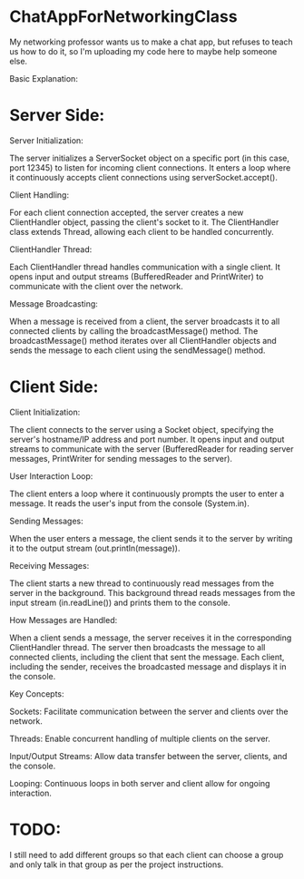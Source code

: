 # ChatAppForNetworkingClass
My networking professor wants us to make a chat app, but refuses to teach us how to do it, so I'm uploading my code here to maybe help someone else.

Basic Explanation:

  # Server Side:
  
Server Initialization:

The server initializes a ServerSocket object on a specific port (in this case, port 12345) to listen for incoming client connections.
It enters a loop where it continuously accepts client connections using serverSocket.accept().

Client Handling:

For each client connection accepted, the server creates a new ClientHandler object, passing the client's socket to it.
The ClientHandler class extends Thread, allowing each client to be handled concurrently.

ClientHandler Thread:

Each ClientHandler thread handles communication with a single client.
It opens input and output streams (BufferedReader and PrintWriter) to communicate with the client over the network.

Message Broadcasting:

When a message is received from a client, the server broadcasts it to all connected clients by calling the broadcastMessage() method.
The broadcastMessage() method iterates over all ClientHandler objects and sends the message to each client using the sendMessage() method.

  # Client Side:
  
Client Initialization:

The client connects to the server using a Socket object, specifying the server's hostname/IP address and port number.
It opens input and output streams to communicate with the server (BufferedReader for reading server messages, PrintWriter for sending messages to the server).

User Interaction Loop:

The client enters a loop where it continuously prompts the user to enter a message.
It reads the user's input from the console (System.in).

Sending Messages:

When the user enters a message, the client sends it to the server by writing it to the output stream (out.println(message)).

Receiving Messages:

The client starts a new thread to continuously read messages from the server in the background.
This background thread reads messages from the input stream (in.readLine()) and prints them to the console.

How Messages are Handled:

When a client sends a message, the server receives it in the corresponding ClientHandler thread.
The server then broadcasts the message to all connected clients, including the client that sent the message.
Each client, including the sender, receives the broadcasted message and displays it in the console.

Key Concepts:

Sockets: Facilitate communication between the server and clients over the network.

Threads: Enable concurrent handling of multiple clients on the server.

Input/Output Streams: Allow data transfer between the server, clients, and the console.

Looping: Continuous loops in both server and client allow for ongoing interaction.


# TODO:
I still need to add different groups so that each client can choose a group and only talk in that group as per the project instructions.


